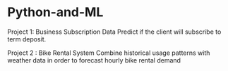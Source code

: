 # Python-and-ML
Project 1: Business Subscription Data 
  Predict if the client will subscribe to term deposit.
  
Project 2 : Bike Rental System
  Combine historical usage patterns with weather data in order to forecast hourly bike rental demand
